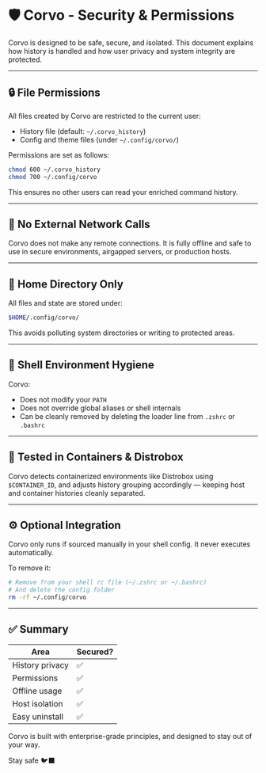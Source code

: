 # 🛡 Corvo - Security & Permissions

Corvo is designed to be safe, secure, and isolated. This document explains how history is handled and how user privacy and system integrity are protected.

---

## 🔒 File Permissions

All files created by Corvo are restricted to the current user:

- History file (default: `~/.corvo_history`)
- Config and theme files (under `~/.config/corvo/`)

Permissions are set as follows:
```bash
chmod 600 ~/.corvo_history
chmod 700 ~/.config/corvo
```

This ensures no other users can read your enriched command history.

---

## 🚫 No External Network Calls

Corvo does not make any remote connections. It is fully offline and safe to use in secure environments, airgapped servers, or production hosts.

---

## 📁 Home Directory Only

All files and state are stored under:
```bash
$HOME/.config/corvo/
```
This avoids polluting system directories or writing to protected areas.

---

## 🧼 Shell Environment Hygiene

Corvo:
- Does not modify your `PATH`
- Does not override global aliases or shell internals
- Can be cleanly removed by deleting the loader line from `.zshrc` or `.bashrc`

---

## 🧪 Tested in Containers & Distrobox

Corvo detects containerized environments like Distrobox using `$CONTAINER_ID`, and adjusts history grouping accordingly — keeping host and container histories cleanly separated.

---

## ⚙ Optional Integration

Corvo only runs if sourced manually in your shell config. It never executes automatically.

To remove it:
```bash
# Remove from your shell rc file (~/.zshrc or ~/.bashrc)
# And delete the config folder
rm -rf ~/.config/corvo
```

---

## ✅ Summary

| Area            | Secured? |
|-----------------|----------|
| History privacy | ✅        |
| Permissions     | ✅        |
| Offline usage   | ✅        |
| Host isolation  | ✅        |
| Easy uninstall  | ✅        |

Corvo is built with enterprise-grade principles, and designed to stay out of your way.

Stay safe 🐦‍⬛